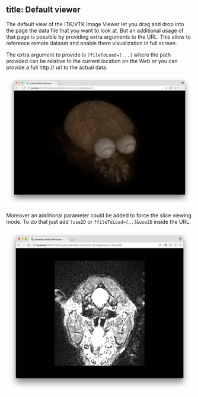 title: Default viewer
---

The default view of the ITK/VTK Image Viewer let you drag and drop into the page the data file that you want to look at.
But an additional usage of that page is possible by providing extra arguments to the URL. This allow to reference remote dataset and enable there visualization in full screen.

The extra argument to provide is `?fileToLoad=[...]` where the path provided can be relative to the current location on the Web or you can provide a full http:// url to the actual data.

![ItkVtkImageViewer](./dataViewer.jpg)

Moreover an additional parameter could be added to force the slice viewing mode. To do that just add `?use2D` or `?fileToLoad=[..]&use2D` inside the URL. 

![ItkVtkImageViewer2D](./2dViewer.jpg)
